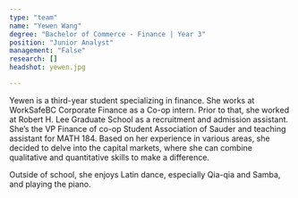 ```yaml
---
type: "team"
name: "Yewen Wang"
degree: "Bachelor of Commerce - Finance | Year 3"
position: "Junior Analyst"
management: "False"
research: []
headshot: yewen.jpg

---
```


Yewen is a third-year student specializing in finance. She works at WorkSafeBC Corporate Finance as a Co-op intern. Prior to that, she worked at Robert H. Lee Graduate School as a recruitment and admission assistant. She’s the VP Finance of co-op Student Association of Sauder and teaching assistant for MATH 184. Based on her experience in various areas, she decided to delve into the capital markets, where she can combine qualitative and quantitative skills to make a difference. 

Outside of school, she enjoys Latin dance, especially Qia-qia and Samba, and playing the piano. 
